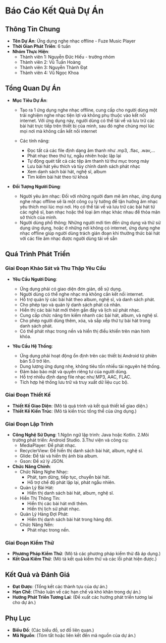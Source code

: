 # Báo Cáo Kết Quả Dự Án

## Thông Tin Chung
- **Tên Dự Án**: Ứng dụng nghe nhạc offline - Fuze Music Player
- **Thời Gian Phát Triển**: 6 tuần
- **Nhóm Thực Hiện**:
  - Thành viên 1: Nguyễn Đức Hiếu - trưởng nhóm
  - Thành viên 2: Vũ Tuấn Hoàng
  - Thành viên 3: Nguyễn Thành Đạt
  - Thành viên 4: Vũ Ngọc Khoa

## Tổng Quan Dự Án
- **Mục Tiêu Dự Án**:
  - Tạo ra 1 ứng dụng nghe nhạc offline, cung cấp cho người dùng một trải nghiệm nghe nhạc tiện lợi và không phụ thuộc vào kết nối internet. Với ứng dụng này, người dùng có thể tải về và lưu trữ các bài hát trực tiếp trên thiết bị của mình, sau đó nghe chúng mọi lúc mọi nơi mà không cần kết nối internet

  - Các tính năng: 
    - Đọc tất cả các file định dạng âm thanh như .mp3, .flac, .wav,...
    - Phát nhạc theo thứ tự, ngẫu nhiên hoặc lặp lại
    - Tự động quét tất cả các tệp âm thanh từ thư mục trong máy
    - Lưu bài hát yêu thích và tùy chỉnh danh sách phát nhạc
    - Xem danh sách bài hát, nghệ sĩ, album
    - Tìm kiếm bài hát theo từ khoá

- **Đối Tượng Người Dùng**:
  - Người yêu âm nhạc: Đối với những người đam mê âm nhạc, ứng dụng nghe nhạc offline sẽ là một công cụ lý tưởng để tận hưởng âm nhạc yêu thích mọi lúc mọi nơi. Họ có thể tải về và lưu trữ các bài hát từ các nghệ sĩ, ban nhạc hoặc thể loại âm nhạc khác nhau để thỏa mãn sở thích của mình.
  - Người dùng phổ thông: Những người mới tìm đến ứng dụng và thử sử dụng ứng dụng, hoặc ở những nơi không có internet, ứng dụng nghe nhạc offline giúp người dùng trách gián đoạn khi thưởng thức bài hát với các file âm nhạc được người dùng tải về sẵn


## Quá Trình Phát Triển
### Giai Đoạn Khảo Sát và Thu Thập Yêu Cầu
- **Yêu Cầu Người Dùng**:
  - Ứng dụng phải có giao diện đơn giản, dễ sử dụng.
  - Người dùng có thể nghe nhạc mà không cần kết nối internet.
  - Hỗ trợ quản lý các bài hát theo album, nghệ sĩ, và danh sách phát.
  - Cho phép tạo và quản lý danh sách phát cá nhân.
  - Hiển thị các bài hát mới thêm gần đây và lịch sử phát nhạc.
  - Cung cấp chức năng tìm kiếm nhanh các bài hát, album, và nghệ sĩ.
  - Cho phép người dùng thêm, xóa, và sắp xếp thứ tự bài hát trong danh sách phát.
  - Có thể phát nhạc trong nền và hiển thị điều khiển trên màn hình khóa.

- **Yêu Cầu Hệ Thống**:
  - Ứng dụng phải hoạt động ổn định trên các thiết bị Android từ phiên bản 5.0 trở lên.
  - Dung lượng ứng dụng nhẹ, không tiêu tốn nhiều tài nguyên hệ thống.
  - Đảm bảo bảo mật và quyền riêng tư của người dùng.
  - Hỗ trợ nhiều định dạng file nhạc như MP3, AAC, FLAC.
  - Tích hợp hệ thống lưu trữ và truy xuất dữ liệu cục bộ.


### Giai Đoạn Thiết Kế
- **Thiết Kế Giao Diện**:
  (Mô tả quá trình và kết quả thiết kế giao diện.)
- **Thiết Kế Kiến Trúc**:
  (Mô tả kiến trúc tổng thể của ứng dụng.)

### Giai Đoạn Lập Trình
- **Công Nghệ Sử Dụng**:
1.Ngôn ngữ lập trình: Java hoặc Kotlin.
2.Môi trường phát triển: Android Studio.
3.Thư viện và công cụ:
  - MediaPlayer: Để phát nhạc.  
  - RecyclerView: Để hiển thị danh sách bài hát, album, nghệ sĩ.
  - Glide: Để tải và hiển thị ảnh bìa album.
  - Gson: Để xử lý JSON.
- **Chức Năng Chính**:
  - Chức Năng Nghe Nhạc:
    - Phát, tạm dừng, tiếp tục, chuyển bài hát.
    - Hỗ trợ chế độ phát lặp lại, phát ngẫu nhiên.
  - Quản Lý Bài Hát:
    - Hiển thị danh sách bài hát, album, nghệ sĩ.
  - Hiển Thị Thông Tin:
    - Hiển thị các bài hát mới thêm.
    - Hiển thị lịch sử phát nhạc.
  - Quản Lý Hàng Đợi Phát:
    - Hiển thị danh sách bài hát trong hàng đợi.
  - Chức Năng Nền:
    - Phát nhạc trong nền.


### Giai Đoạn Kiểm Thử
- **Phương Pháp Kiểm Thử**:
  (Mô tả các phương pháp kiểm thử đã áp dụng.)
- **Kết Quả Kiểm Thử**:
  (Mô tả kết quả kiểm thử và các lỗi phát hiện được.)

## Kết Quả và Đánh Giá
- **Đạt Được**:
  (Tổng kết các thành tựu của dự án.)
- **Hạn Chế**:
  (Thảo luận về các hạn chế và khó khăn trong dự án.)
- **Hướng Phát Triển Tương Lai**:
  (Đề xuất các hướng phát triển tương lai cho dự án.)

## Phụ Lục
- **Biểu Đồ**:
  (Các biểu đồ, sơ đồ liên quan.)
- **Mã Nguồn**:
  (Tóm tắt hoặc liên kết đến mã nguồn của dự án.)
